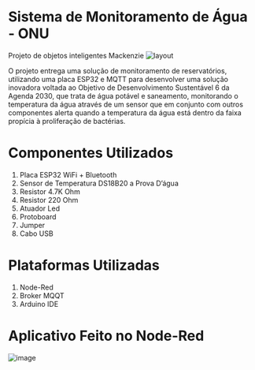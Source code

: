 # Sistema de Monitoramento de Água - ONU
Projeto de objetos inteligentes Mackenzie
![layout](https://github.com/user-attachments/assets/2388c60b-f0b1-4471-9edc-dfd1986f28b8)

O projeto entrega uma solução de monitoramento de reservatórios, utilizando uma placa ESP32 e MQTT para desenvolver uma solução inovadora voltada ao Objetivo de Desenvolvimento Sustentável 6 da Agenda 2030, que trata de água potável e saneamento, monitorando o temperatura da água através de um sensor que em conjunto com outros componentes alerta quando a temperatura da água está dentro da faixa propícia à proliferação de bactérias.

# Componentes Utilizados
1.	Placa ESP32 WiFi + Bluetooth
2.	Sensor de Temperatura DS18B20 a Prova D’água
3.	Resistor 4.7K Ohm
4.	Resistor 220 Ohm
5.	Atuador Led
6.	Protoboard
7.	Jumper
8.	Cabo USB

# Plataformas Utilizadas
1. Node-Red
2. Broker MQQT
3. Arduino IDE

# Aplicativo Feito no Node-Red  
![image](https://github.com/user-attachments/assets/c10f19ae-8bdb-429d-bfc7-73dc338cb644)
